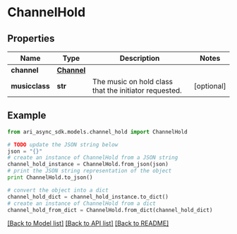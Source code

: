 # ChannelHold


## Properties
Name | Type | Description | Notes
------------ | ------------- | ------------- | -------------
**channel** | [**Channel**](Channel.md) |  | 
**musicclass** | **str** | The music on hold class that the initiator requested. | [optional] 

## Example

```python
from ari_async_sdk.models.channel_hold import ChannelHold

# TODO update the JSON string below
json = "{}"
# create an instance of ChannelHold from a JSON string
channel_hold_instance = ChannelHold.from_json(json)
# print the JSON string representation of the object
print ChannelHold.to_json()

# convert the object into a dict
channel_hold_dict = channel_hold_instance.to_dict()
# create an instance of ChannelHold from a dict
channel_hold_from_dict = ChannelHold.from_dict(channel_hold_dict)
```
[[Back to Model list]](../README.md#documentation-for-models) [[Back to API list]](../README.md#documentation-for-api-endpoints) [[Back to README]](../README.md)


